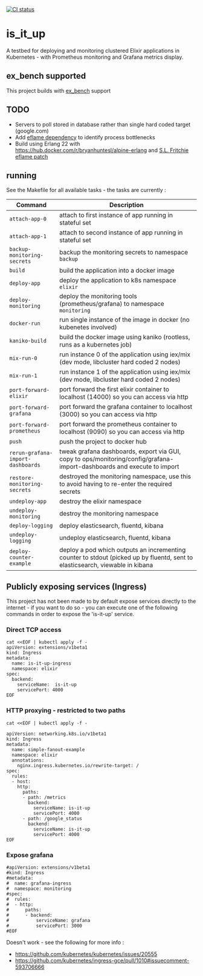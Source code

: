 [![CI status](https://travis-ci.org/bryanhuntesl/ex_bench.svg?branch=master)](https://travis-ci.org/bryanhuntesl/ex_bench)

# is_it_up

A testbed for deploying and monitoring clustered Elixir applications in Kubernetes - with Prometheus monitoring and Grafana metrics display.

## ex_bench supported

This project builds with [ex_bench](https://github.com/bryanhuntesl/ex_bench/) support

## TODO

* Servers to poll stored in database rather than single hard coded target (google.com)
* Add [eflame dependency](https://github.com/esl/eflame) to identify process bottlenecks
* Build using Erlang 22 with https://hub.docker.com/r/bryanhuntesl/alpine-erlang and [S.L. Fritchie eflame patch](https://github.com/bryanhuntesl/alpine-erlang/blob/experiment/slfritchie-eflame-enhancements/patches/slfritchie-eflame.patch)


## running

See the Makefile for all available tasks - the tasks are currently :

| Command                            | Description                                                                                                                   |
| ---------------------------------- | -----------                                                                                                                   |
| `attach-app-0`                     | attach to first instance of app running in stateful set                                                                       |
| `attach-app-1`                     | attach to second instance of app running in stateful set                                                                      |
| `backup-monitoring-secrets`        | backup the monitoring secrets to namespace `backup`                                                                           |
| `build`                            | build the application into a docker image                                                                                     |
| `deploy-app`                       | deploy the application to k8s namespace `elixir`                                                                              |
| `deploy-monitoring`                | deploy the monitoring tools (prometheus/grafana) to namespace `monitoring`                                                    |
| `docker-run`                       | run single instance of the image in docker (no kubenetes involved)                                                            |
| `kaniko-build`                     | build the docker image using kaniko (rootless, runs as a kubernetes job)                                                      |
| `mix-run-0`                        | run instance 0 of the application using iex/mix (dev mode, libcluster hard coded 2 nodes)                                     |
| `mix-run-1`                        | run instance 1 of the application using iex/mix (dev mode, libcluster hard coded 2 nodes)                                     |
| `port-forward-elixir`              | port forward the first elixir container to localhost (14000) so you can access via http                                       |
| `port-forward-grafana`             | port forward the grafana container to localhost (3000) so you can access via http                                             |
| `port-forward-prometheus`          | port forward the prometheus container to localhost (9090) so you can access via http                                          |
| `push`                             | push the project to docker hub                                                                                                |
| `rerun-grafana-import-dashboards`  | tweak grafana dashboards, export via GUI, copy to ops/monitoring/config/grafana-import-dashboards and execute to import       |
| `restore-monitoring-secrets`       | destroyed the monitoring namespace, use this to avoid having to re-enter the required secrets                                 |
| `undeploy-app`                     | destroy the elixir namespace                                                                                                  |
| `undeploy-monitoring`              | destroy the monitoring namespace                                                                                              |
| `deploy-logging`                   | deploy elasticsearch, fluentd, kibana                                                                                         |
| `undeploy-logging`                 | undeploy elasticsearch, fluentd, kibana                                                                                       |
| `deploy-counter-example`           | deploy a pod which outputs an incrementing counter to stdout (picked up by fluentd, sent to elasticsearch, viewable in kibana |


## Publicly exposing services (Ingress)

This project has not been made to by default expose services directly to the internet - if you want to do so - you can execute one of the following commands in order to expose the 'is-it-up' service.


### Direct TCP access

```
cat <<EOF | kubectl apply -f -
apiVersion: extensions/v1beta1
kind: Ingress
metadata:
  name: is-it-up-ingress
  namespace: elixir
spec:
  backend:
    serviceName:  is-it-up
    servicePort: 4000
EOF
```

### HTTP proxying - restricted to two paths

```
cat <<EOF | kubectl apply -f -

apiVersion: networking.k8s.io/v1beta1
kind: Ingress
metadata:
  name: simple-fanout-example
  namespace: elixir
  annotations:
    nginx.ingress.kubernetes.io/rewrite-target: /
spec:
  rules:
  - host:
    http:
      paths:
      - path: /metrics
        backend:
          serviceName: is-it-up
          servicePort: 4000
      - path: /google_status
        backend:
          serviceName: is-it-up
          servicePort: 4000
EOF
```

### Expose grafana

```
#apiVersion: extensions/v1beta1
#kind: Ingress
#metadata:
#  name: grafana-ingress
#  namespace: monitoring
#spec:
#  rules:
#  - http:
#      paths:
#      - backend:
#          serviceName: grafana
#          servicePort: 3000
#EOF
```
Doesn't work - see the following for more info : 
* https://github.com/kubernetes/kubernetes/issues/20555
* https://github.com/kubernetes/ingress-gce/pull/1010#issuecomment-593706666



